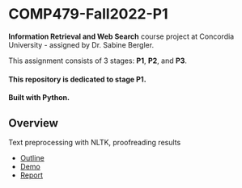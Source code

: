 # COMP479-Fall2022-P1

**Information Retrieval and Web Search** course project at Concordia University - assigned by Dr. Sabine Bergler.

This assignment consists of 3 stages: **P1**, **P2**, and **P3**.

#### This repository is dedicated to stage **P1**.

#### Built with **Python**.

## Overview

Text preprocessing with NLTK, proofreading results

- [Outline](p1_outline.pdf)
- [Demo](/deliverables/demo.docx)
- [Report](/deliverables/report.docx)
